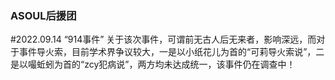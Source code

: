 ### ASOUL后援团
#2022.09.14 “914事件”
关于该次事件，可谓前无古人后无来者，影响深远，而对于事件导火索，目前学术界争议较大，一是以小纸花儿为首的“可莉导火索说”，二是以嘬蚯蚓为首的“zcy犯病说”，两方均未达成统一，该事件仍在调查中！
